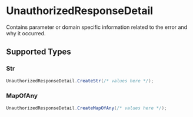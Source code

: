 # UnauthorizedResponseDetail

Contains parameter or domain specific information related to the error and why it occurred.


## Supported Types

### Str

```csharp
UnauthorizedResponseDetail.CreateStr(/* values here */);
```

### MapOfAny

```csharp
UnauthorizedResponseDetail.CreateMapOfAny(/* values here */);
```
